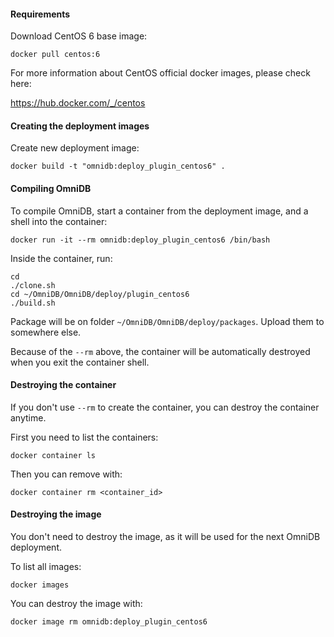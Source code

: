 #### Requirements

Download CentOS 6 base image:

```
docker pull centos:6
```

For more information about CentOS official docker images, please check here:

https://hub.docker.com/_/centos


#### Creating the deployment images

Create new deployment image:

```
docker build -t "omnidb:deploy_plugin_centos6" .
```


#### Compiling OmniDB

To compile OmniDB, start a container from the deployment image, and a shell into
the container:

```
docker run -it --rm omnidb:deploy_plugin_centos6 /bin/bash
```

Inside the container, run:

```
cd
./clone.sh
cd ~/OmniDB/OmniDB/deploy/plugin_centos6
./build.sh
```

Package will be on folder `~/OmniDB/OmniDB/deploy/packages`. Upload them to
somewhere else.

Because of the `--rm` above, the container will be automatically destroyed when
you exit the container shell.


#### Destroying the container

If you don't use `--rm` to create the container, you can destroy the container
anytime.

First you need to list the containers:

```
docker container ls
```

Then you can remove with:

```
docker container rm <container_id>
```


#### Destroying the image

You don't need to destroy the image, as it will be used for the next OmniDB
deployment.

To list all images:

```
docker images
```

You can destroy the image with:

```
docker image rm omnidb:deploy_plugin_centos6
```
